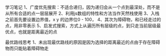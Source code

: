 学习笔记
1、广度优先搜索：不适合递归，因为递归会从一个点到最深处，而不是从所有合适的点一层层展开
2、利用js数组的特性和方法当作天然栈使用
3、入栈之前首先要设置边界值，x y 的边界位0 - 100，
4、其次为障碍物，和已经走过的点，用非零表示
5、启发式搜索，方式上从遍历所有层级的点，到只走当前层级最优点，也就是距离最近的点


最优路线思考
1、未出现最优路线的原因是因为选择的距离最近的点由于存在障碍物而只能贴着障碍物走
